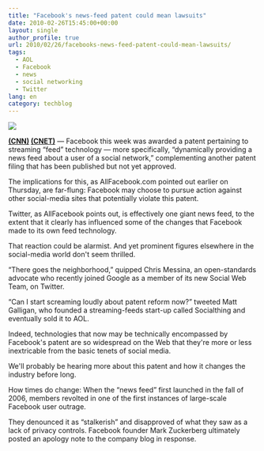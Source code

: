 ```yaml
---
title: "Facebook's news-feed patent could mean lawsuits"
date: 2010-02-26T15:45:00+00:00
layout: single
author_profile: true
url: 2010/02/26/facebooks-news-feed-patent-could-mean-lawsuits/
tags:
  - AOL
  - Facebook
  - news
  - social networking
  - Twitter
lang: en
category: techblog
---
```

[![](http://2.bp.blogspot.com/_vaUVXcmC3OI/S4fnQFOABrI/AAAAAAAAA_c/8hUU8X15yOc/s640/story.facebook.courtesy.jpg)](http://2.bp.blogspot.com/_vaUVXcmC3OI/S4fnQFOABrI/AAAAAAAAA_c/8hUU8X15yOc/s1600-h/story.facebook.courtesy.jpg)

**[(CNN)](http://www.cnn.com/) [(CNET)](http://www.cnet.com/)** — Facebook this week was awarded a patent pertaining to streaming “feed” technology — more specifically, “dynamically providing a news feed about a user of a social network,” complementing another patent filing that has been published but not yet approved.

The implications for this, as AllFacebook.com pointed out earlier on Thursday, are far-flung: Facebook may choose to pursue action against other social-media sites that potentially violate this patent.

Twitter, as AllFacebook points out, is effectively one giant news feed, to the extent that it clearly has influenced some of the changes that Facebook made to its own feed technology.

That reaction could be alarmist. And yet prominent figures elsewhere in the social-media world don't seem thrilled.

“There goes the neighborhood,” quipped Chris Messina, an open-standards advocate who recently joined Google as a member of its new Social Web Team, on Twitter.

“Can I start screaming loudly about patent reform now?” tweeted Matt Galligan, who founded a streaming-feeds start-up called Socialthing and eventually sold it to AOL.

Indeed, technologies that now may be technically encompassed by Facebook's patent are so widespread on the Web that they're more or less inextricable from the basic tenets of social media.

We'll probably be hearing more about this patent and how it changes the industry before long.

How times do change: When the “news feed” first launched in the fall of 2006, members revolted in one of the first instances of large-scale Facebook user outrage.

They denounced it as “stalkerish” and disapproved of what they saw as a lack of privacy controls. Facebook founder Mark Zuckerberg ultimately posted an apology note to the company blog in response.